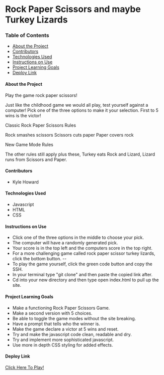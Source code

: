# Rock Paper Scissors and maybe Turkey Lizards

### Table of Contents
- [About the Project](#about-the-project)
- [Contributors](#contributors)
- [Technologies Used](#technologies-used)
- [Instructions on Use](#instructions-on-use)
- [Project Learning Goals](#project-learning-goals)
- [Deploy Link](#deploy-link)

#### About the Project
Play the game rock paper scissors!

Just like the childhood game we would all play, test yourself against a computer!
Pick one of the three options to make it your selection.
First to 5 wins is the victor!

Classic Rock Paper Scissors Rules

Rock smashes scissors
Scissors cuts paper
Paper covers rock

New Game Mode Rules

The other rules still apply plus these,
Turkey eats Rock and Lizard,
Lizard runs from Scissors and Paper.

#### Contributors
 - Kyle Howard

#### Technologies Used
- Javascript
- HTML
- CSS

#### Instructions on Use
- Click one of the three options in the middle to choose your pick.
- The computer will have a randomly generated pick.
- Your score is in the top left and the computers score in the top right.
- For a more challenging game called rock paper scissor turkey lizards, click the bottom button.
--
- To play the game yourself, click the green code button and copy the SSH.
- In your terminal type "git clone" and then paste the copied link after.
- Cd into your new directory and then type open index.html to pull up the site.

#### Project Learning Goals
- Make a functioning Rock Paper Scissors Game.
- Make a second version with 5 choices.
- Be able to toggle the game modes without the site breaking.
- Have a prompt that tells who the winner is.
- Make the game declare a victor at 5 wins and reset.
- Try and make the javascript code clean, readable and dry.
- Try and implement more sophisticated javascript.
- Use more in depth CSS styling for added effects.


#### Deploy Link
 [Click Here To Play!](https://k-howard.github.io/RockPaperScissors/)
